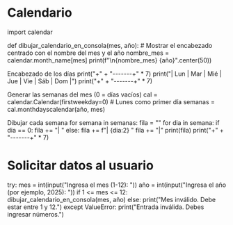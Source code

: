 # Calendario

import calendar

def dibujar_calendario_en_consola(mes, año):
    # Mostrar el encabezado centrado con el nombre del mes y el año
    nombre_mes = calendar.month_name[mes]
    print(f"\n{nombre_mes} {año}".center(50))
    
  Encabezado de los días
    print("+" + "-------+" * 7)
    print("| Lun  | Mar  | Mié  | Jue  | Vie  | Sáb  | Dom  |")
    print("+" + "-------+" * 7)

  Generar las semanas del mes (0 = días vacíos)
    cal = calendar.Calendar(firstweekday=0)  # Lunes como primer día
    semanas = cal.monthdayscalendar(año, mes)

  Dibujar cada semana
    for semana in semanas:
        fila = ""
        for dia in semana:
            if dia == 0:
                fila += "|       "
            else:
                fila += f"|  {dia:2}   "
        fila += "|"
        print(fila)
        print("+" + "-------+" * 7)

# Solicitar datos al usuario
try:
    mes = int(input("Ingresa el mes (1-12): "))
    año = int(input("Ingresa el año (por ejemplo, 2025): "))
    if 1 <= mes <= 12:
        dibujar_calendario_en_consola(mes, año)
    else:
        print("Mes inválido. Debe estar entre 1 y 12.")
except ValueError:
    print("Entrada inválida. Debes ingresar números.")
